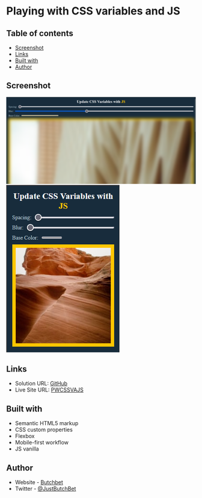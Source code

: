 # Playing with CSS variables and JS

## Table of contents

- [Screenshot](#screenshot)
- [Links](#links)
- [Built with](#built-with)
- [Author](#author)

## Screenshot
![Desktop](./assets/desktop.png)
![Mobile](./assets/mobile.png)

## Links
- Solution URL: [GitHub](https://github.com/ButchBet/Playing-with-CSS-variables-and-JS)
- Live Site URL: [PWCSSVAJS](https://butchbet.github.io/Playing-with-CSS-variables-and-JS)

## Built with
- Semantic HTML5 markup
- CSS custom properties
- Flexbox
- Mobile-first workflow
- JS vanilla

## Author
- Website - [Butchbet](none)
- Twitter - [@JustButchBet](https://twitter.com/JustButchBet)
